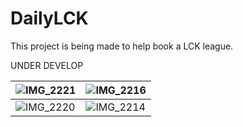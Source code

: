 # DailyLCK
This project is being made to help book a LCK league.

UNDER DEVELOP

| ![IMG_2221](https://user-images.githubusercontent.com/29784606/69064876-2c07c180-0a62-11ea-9c4f-050b2a3873d8.PNG) | ![IMG_2216](https://user-images.githubusercontent.com/29784606/69064898-30cc7580-0a62-11ea-8dbc-434ac13dbf9e.PNG) |
| ------------------------------------------------------------ | ------------------------------------------------------------ |
| ![IMG_2220](https://user-images.githubusercontent.com/29784606/69064924-3924b080-0a62-11ea-91dc-b5e23f148787.PNG) | ![IMG_2214](https://user-images.githubusercontent.com/29784606/69064930-3b870a80-0a62-11ea-86cd-2240b728c4f6.PNG) |

